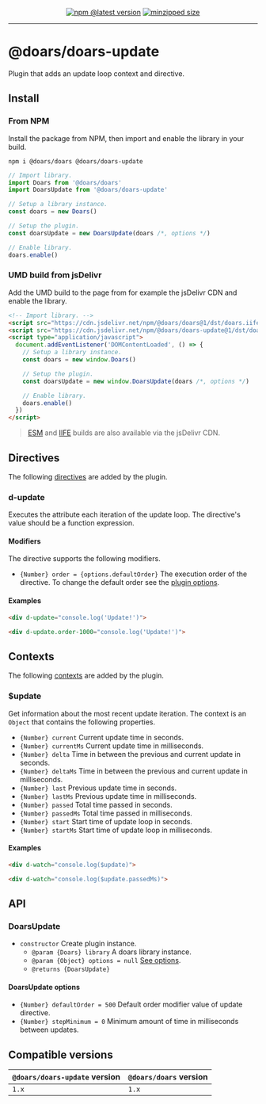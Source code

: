<div align="center">

[![npm @latest version](https://img.shields.io/npm/v/@doars/doars-update.svg?label=Version&style=flat-square&maxAge=86400)](https://www.npmjs.com/package/@doars/doars-update)
[![minzipped size](https://img.shields.io/bundlephobia/minzip/@doars/doars-update?label=Size&style=flat-square&maxAge=86400)](https://www.npmjs.com/package/@doars/doars-update)

</div>

<hr/>

# @doars/doars-update

Plugin that adds an update loop context and directive.

## Install

### From NPM

Install the package from NPM, then import and enable the library in your build.

```
npm i @doars/doars @doars/doars-update
```

```JavaScript
// Import library.
import Doars from '@doars/doars'
import DoarsUpdate from '@doars/doars-update'

// Setup a library instance.
const doars = new Doars()

// Setup the plugin.
const doarsUpdate = new DoarsUpdate(doars /*, options */)

// Enable library.
doars.enable()
```

### UMD build from jsDelivr

Add the UMD build to the page from for example the jsDelivr CDN and enable the
library.

```HTML
<!-- Import library. -->
<script src="https://cdn.jsdelivr.net/npm/@doars/doars@1/dst/doars.iife.js"></script>
<script src="https://cdn.jsdelivr.net/npm/@doars/doars-update@1/dst/doars-update.iife.js"></script>
<script type="application/javascript">
  document.addEventListener('DOMContentLoaded', () => {
    // Setup a library instance.
    const doars = new window.Doars()

    // Setup the plugin.
    const doarsUpdate = new window.DoarsUpdate(doars /*, options */)

    // Enable library.
    doars.enable()
  })
</script>
```

> [ESM](https://cdn.jsdelivr.net/npm/@doars/doars-update@1/dst/doars-update.esm.js)
> and
> [IIFE](https://cdn.jsdelivr.net/npm/@doars/doars-update@1/dst/doars-update.iife.js)
> builds are also available via the jsDelivr CDN.

## Directives

The following
[directives](https://github.com/doars/doars/tree/main/packages/doars#directives)
are added by the plugin.

### d-update

Executes the attribute each iteration of the update loop. The directive's value
should be a function expression.

#### Modifiers

The directive supports the following modifiers.

- `{Number} order = {options.defaultOrder}` The execution order of the
  directive. To change the default order see the
  [plugin options](#doarsupdate-options).

#### Examples

```HTML
<div d-update="console.log('Update!')">
```

```HTML
<div d-update.order-1000="console.log('Update!')">
```

## Contexts

The following
[contexts](https://github.com/doars/doars/tree/main/packages/doars#contexts) are
added by the plugin.

### \$update

Get information about the most recent update iteration. The context is an
`Object` that contains the following properties.

- `{Number} current` Current update time in seconds.
- `{Number} currentMs` Current update time in milliseconds.
- `{Number} delta` Time in between the previous and current update in seconds.
- `{Number} deltaMs` Time in between the previous and current update in
  milliseconds.
- `{Number} last` Previous update time in seconds.
- `{Number} lastMs` Previous update time in milliseconds.
- `{Number} passed` Total time passed in seconds.
- `{Number} passedMs` Total time passed in milliseconds.
- `{Number} start` Start time of update loop in seconds.
- `{Number} startMs` Start time of update loop in milliseconds.

#### Examples

```HTML
<div d-watch="console.log($update)">
```

```HTML
<div d-watch="console.log($update.passedMs)">
```

## API

### DoarsUpdate

- `constructor` Create plugin instance.
  - `@param {Doars} library` A doars library instance.
  - `@param {Object} options = null` [See options](#doarsupdate-options).
  - `@returns {DoarsUpdate}`

#### DoarsUpdate options

- `{Number} defaultOrder = 500` Default order modifier value of update
  directive.
- `{Number} stepMinimum = 0` Minimum amount of time in milliseconds between
  updates.

## Compatible versions

| `@doars/doars-update` version | `@doars/doars` version |
| ----------------------------- | ---------------------- |
| `1.x`                         | `1.x`                  |
